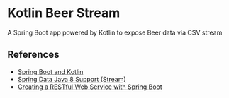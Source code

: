 # Kotlin Beer Stream

A Spring Boot app powered by Kotlin to expose Beer data via CSV stream

## References

- [Spring Boot and Kotlin](https://www.baeldung.com/spring-boot-kotlin)
- [Spring Data Java 8 Support (Stream)](https://www.baeldung.com/spring-data-java-8)
- [Creating a RESTful Web Service with Spring Boot](https://kotlinlang.org/docs/tutorials/spring-boot-restful.html)
 

